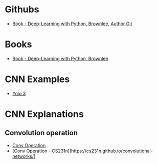 # Githubs

* [Book - Deep-Learning with Python, Brownlee](https://github.com/MaximoDouglas/deep-learning-with-python-brownlee), [Author Git](https://github.com/jbrownlee)

# Books

* [Book - Deep-Learning with Python, Brownlee](https://machinelearningmastery.com/deep-learning-with-python/)


# CNN Examples

* [Yolo 3](https://github.com/jbrownlee/keras-yolo3)

# CNN Explanations

## Convolution operation
* [Conv Operation](https://towardsdatascience.com/understanding-convolution-neural-networks-the-eli5-way-785330cd1fb7)
* [Conv Operation - CS231n)[https://cs231n.github.io/convolutional-networks/]
